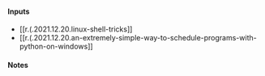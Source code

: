 

#### Inputs

- [[r.(.2021.12.20.linux-shell-tricks]]
- [[r.(.2021.12.20.an-extremely-simple-way-to-schedule-programs-with-python-on-windows]]

#### Notes


